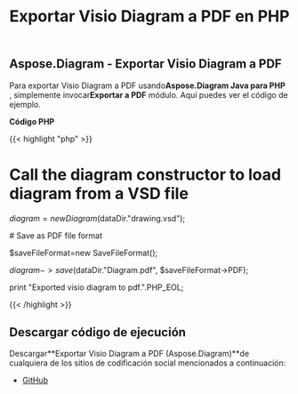 ﻿---
title: Exportar Visio Diagram a PDF en PHP
type: docs
weight: 40
url: /es/java/export-visio-diagram-to-pdf-in-php/
---
## **Aspose.Diagram - Exportar Visio Diagram a PDF**
 Para exportar Visio Diagram a PDF usando**Aspose.Diagram Java para PHP** , simplemente invocar**Exportar a PDF** módulo. Aquí puedes ver el código de ejemplo.

**Código PHP**

{{< highlight "php" >}}

 # Call the diagram constructor to load diagram from a VSD file

$diagram = new Diagram($dataDir."drawing.vsd");

\# Save as PDF file format

$saveFileFormat=new SaveFileFormat();

$diagram->save($dataDir."Diagram.pdf", $saveFileFormat->PDF);

print "Exported visio diagram to pdf.".PHP_EOL;

{{< /highlight >}}
## **Descargar código de ejecución**
Descargar**Exportar Visio Diagram a PDF (Aspose.Diagram)**de cualquiera de los sitios de codificación social mencionados a continuación:

- [GitHub](https://github.com/asposediagram/Aspose.Diagram-for-Java/blob/master/Plugins/Aspose_Diagram_Java_for_PHP/src/aspose/diagram/LoadingSavingandConverting/ExportToPdf.php)
